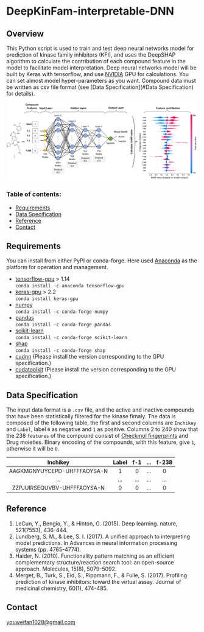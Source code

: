 # DeepKinFam-interpretable-DNN

## Overview 

This Python script is used to train and test deep neural networks model for  prediction of kinase family inhibitors (KFI), and uses the DeepSHAP algorithm to calculate the contribution of each compound feature in the model to facilitate model interpretation. Deep neural networks model will be built by Keras with tensorflow, and use [NVIDIA](https://developer.nvidia.com/) GPU for calculations. You can set almost model hyper-parameters as you want. Compound data must be written as csv file format (see [Data Specification](#Data Specification) for details). 

!["DeepKinFam-interpretable-DNN"](https://github.com/EthanFY/DeepKinFam-interpretable-DNN/blob/main/docs/artwork/DNN_structure.png?raw=true "DeepKinFam-interpretable-DNN")

### Table of contents:
- [Requirements](#Requirements)
- [Data Specification](#Data-Specification)
- [Reference](#Reference)
- [Contact](#Contact)

## Requirements

You can install from either PyPI or conda-forge. Here used [Anaconda](https://www.anaconda.com/) as the platform for operation and management.

- [tensorflow-gpu](https://www.tensorflow.org/install/gpu) > 1.14  
`conda install -c anaconda tensorflow-gpu`  
- [keras-gpu](https://www.tensorflow.org/install/gpu) > 2.2  
`conda install keras-gpu`  
- [numpy](https://anaconda.org/conda-forge/numpy)  
`conda install -c conda-forge numpy`  
- [pandas](https://anaconda.org/conda-forge/pandas)  
`conda install -c conda-forge pandas`  
- [scikit-learn](https://anaconda.org/conda-forge/scikit-learn)  
`conda install -c conda-forge scikit-learn`  
- [shap](https://github.com/slundberg/shap)  
`conda install -c conda-forge shap`
- [cudnn](https://developer.nvidia.com/rdp/cudnn-archive) (Please install the version corresponding to the GPU specification.)  
- [cudatoolkit](https://developer.nvidia.com/cuda-toolkit) (Please install the version corresponding to the GPU specification.)  



## Data Specification
The input data format is a `.csv` file, and the active and inactive compounds that have been statistically filtered for the kinase fimaly. The data is composed of the following table, the first and second columns are `Inchikey` and `Label`, label `0` as negative and `1` as positive. Columns 2 to 240 show that the 238 `features` of the compound consist of [Checkmol fingerprints](https://homepage.univie.ac.at/norbert.haider/cheminf/cmmm.html) and Drug moieties. Binary encoding of the compounds, with this feature, give `1`, otherwise it will be `0`.

|  Inchikey  |  Label  |  f-1  | ... | f-238 |
| :-----------:|:---------:|:-------:|:-----:|:-------:|
| AAGKMGNYUYCEPD-UHFFFAOYSA-N  |  1  |  0    | ... |  0  |
|  ...                         | ... | ...   | ... | ... |
| ZZPJUIRSEQUVBV-UHFFFAOYSA-N  |  0  |  0    | ... |  0  |


## Reference
1. LeCun, Y., Bengio, Y., & Hinton, G. (2015). Deep learning. nature, 521(7553), 436-444.
2. Lundberg, S. M., & Lee, S. I. (2017). A unified approach to interpreting model predictions. In Advances in neural information processing systems (pp. 4765-4774).
3. Haider, N. (2010). Functionality pattern matching as an efficient complementary structure/reaction search tool: an open-source approach. Molecules, 15(8), 5079-5092.
4. Merget, B., Turk, S., Eid, S., Rippmann, F., & Fulle, S. (2017). Profiling prediction of kinase inhibitors: toward the virtual assay. Journal of medicinal chemistry, 60(1), 474-485.

## Contact
youweifan1028@gmail.com

